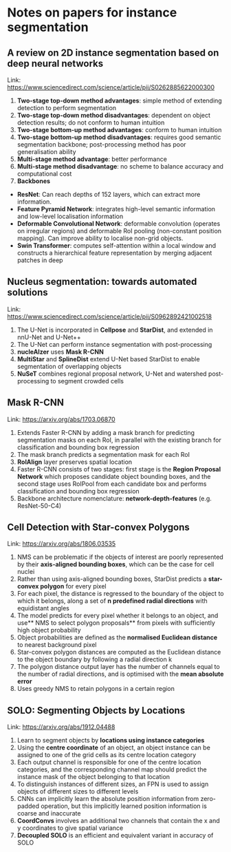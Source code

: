 # Notes on papers for instance segmentation

## A review on 2D instance segmentation based on deep neural networks
Link: https://www.sciencedirect.com/science/article/pii/S0262885622000300
1. **Two-stage top-down method advantages**: simple method of extending detection to perform segmentation
2. **Two-stage top-down method disadvantages**: dependent on object detection results; do not conform to human intuition
3. **Two-stage bottom-up method advantages**: conform to human intuition
4. **Two-stage bottom-up method disadvantages**: requires good semantic segmentation backbone; post-processing method has poor generalisation ability
5. **Multi-stage method advantage**: better performance
6. **Multi-stage method disadvantage**: no scheme to balance accuracy and computational cost
7. **Backbones**
* **ResNet**: Can reach depths of 152 layers, which can extract more information. 
* **Feature Pyramid Network**: integrates high-level semantic information and low-level localisation information
* **Deformable Convolutional Network**: deformable convolution (operates on irregular regions) and deformable RoI pooling (non-constant position mapping). Can improve ability to localise non-grid objects.
* **Swin Transformer**: computes self-attention within a local window and constructs a hierarchical feature representation by merging adjacent patches in deep

## Nucleus segmentation: towards automated solutions
Link: https://www.sciencedirect.com/science/article/pii/S0962892421002518
1. The U-Net is incorporated in **Cellpose** and **StarDist**, and extended in nnU-Net and U-Net++
2. The U-Net can perform instance segmentation with post-processing
3. **nucleAIzer** uses **Mask R-CNN**
4. **MultiStar** and **SplineDist** extend U-Net based StarDist to enable segmentation of overlapping objects
5. **NuSeT** combines regional proposal network, U-Net and watershed post-processing to segment crowded cells

## Mask R-CNN
Link: https://arxiv.org/abs/1703.06870
1. Extends Faster R-CNN by adding a mask branch for predicting segmentation masks on each RoI, in parallel with the existing branch for classification and bounding box regression
2. The mask branch predicts a segmentation mask for each RoI
3. **RoIAlign** layer preserves spatial location
4. Faster R-CNN consists of two stages: first stage is the **Region Proposal Network** which proposes candidate object bounding boxes, and the second stage uses RoIPool from each candidate box and performs classification and bounding box regression
5. Backbone architecture nomenclature: **network-depth-features** (e.g. ResNet-50-C4) 

## Cell Detection with Star-convex Polygons
Link: https://arxiv.org/abs/1806.03535
1. NMS can be problematic if the objects of interest are poorly represented by their **axis-aligned bounding boxes**, which can be the case for cell nuclei
2. Rather than using axis-aligned bounding boxes, StarDist predicts a **star-convex polygon** for every pixel
3. For each pixel, the distance is regressed to the boundary of the object to which it belongs, along a set of **n predefined radial directions** with equidistant angles
4. The model predicts for every pixel whether it belongs to an object, and use** NMS to select polygon proposals** from pixels with sufficiently high object probability
5. Object probabilities are defined as the **normalised Euclidean distance** to nearest background pixel
6. Star-convex polygon distances are computed as the Euclidean distance to the object boundary by following a radial direction k
7. The polygon distance output layer has the number of channels equal to the number of radial directions, and is optimised with the **mean absolute error** 
8. Uses greedy NMS to retain polygons in a certain region

## SOLO: Segmenting Objects by Locations
Link: https://arxiv.org/abs/1912.04488
1. Learn to segment objects by **locations using instance categories**
2. Using the **centre coordinate** of an object, an object instance can be assigned to one of the grid cells as its centre location category
3. Each output channel is responsible for one of the centre location categories, and the corresponding channel map should predict the instance mask of the object belonging to that location
4. To distinguish instances of different sizes, an FPN is used to assign objects of different sizes to different levels
5. CNNs can implicitly learn the absolute position information from zero-padded operation, but this implicitly learned position information is coarse and inaccurate
6. **CoordConvs** involves an additional two channels that contain the x and y coordinates to give spatial variance
7. **Decoupled SOLO** is an efficient and equivalent variant in accuracy of SOLO
